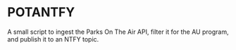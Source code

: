 # POTANTFY
A small script to ingest the Parks On The Air API, filter it for the AU program, and publish it to an NTFY topic.